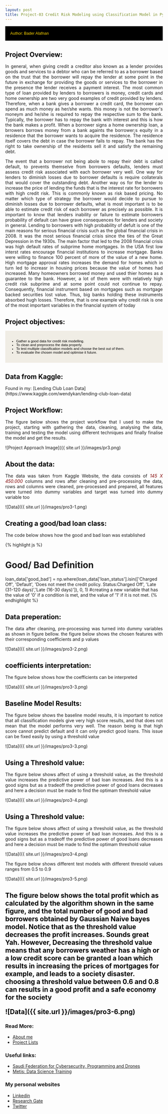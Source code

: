 ```yaml
---
layout: post
title: Project-03 Credit Risk Modeling using Classification Model in Python
---
```


<style>
img {
  display: block;
  max-width: 100%;
  margin: 0 0 1rem;
  border-radius: 5px;
  margin-left: auto;
   margin-right: auto
}

</style>

<div style="margin-bottom: 1rem;   padding: 1rem;   color: #FFD700;   background-color: #000000; font-family: Arial, Helvetica, sans-serif; font-size:0.9em;">
Author: Bader Alafnan
</div>

<h1 style="font-size:1.5em; color:#000000; margin-top: 2rem; margin-bottom: 1rem;">Project Overview:</h1>

<p style="text-align: justify; text-justify: inter-word;"> In general, when giving credit a creditor also known as a lender provides goods and services to a debtor who can be referred to as a borrower based on the trust that the borrower will repay the lender at some point in the future in exchange for providing the goods or services to the borrower in the presence the lender receives a payment interest. The most common type of loan provided by lenders to borrowers is money, credit cards and home ownership are two very good examples of credit provided by lenders. Therefore, when a bank gives a borrower a credit card, the borrower can spend as much money as her/she wants. this money is not the borrower's moneym and he/she is required to repay the respective sum to the bank. Typically, the borrower has to repay the bank with interest and this is how the bank makes a profit. When a borrower signs a home ownership loan, a brrowers borrows money from a bank againts the borrower;s equity in a residence that the borrower wants to acquire the residence. The residence itself covers the debt in case the borrower fails to repay. The bank has the right to take ownership of the residents sell it and satisfy the remaining debt.</p>

<p style="text-align: justify; text-justify: inter-word;"> The event that a borrower not being abole to repay their debt is called default, to prevents themselve from borrowers defaults, lenders must assess credit risk associated with each borrower very well. One way for lenders to diminish losses due to borrower defaults is require collaterals that would cover the outstanding debt. Another way os for the lender to increase the price of lending the funds that is the interest rate for borrowers with high credit risk. This is commonly known as risk based pricing. No matter which type of strategy the borrower would decide to pursue to diminish losses due to borrower defaults, what is most important is to be able to estimate credit risk of each borrower as precisely as possible. It is important to know that lenders inability or failure to estimate borrowers probability of default can have grave consequences for lenders and society in general. Lending to borrowers with high probability of defult is one of the main reasons for serious financial crisis such as the global financial crisis in 2008. It was the most serious financial crisis since the ties of the Great Depression in the 1930s. The main factor that led to the 2008 financial crisis was high default rates of subprime home mortgages. In the USA first low interst rates encourage financial institutions to increase mortgage. Banks were willing to finance 100 percent of more of the value of a new home. High mortgage approval rates increases the demand for homes which in turn led to increasr in housing prices because the value of homes had increased. Many homeowners borrowed money and used thier homes as a guarantee to the bank. However, a lot of them were with relatively high credit risk subprime and at some point could not continue to repay. Consequently, financial instrument based on mortgages such as mortgage backed securities lost value. Thus, big banks holding these instruments absorbed hugh losses. Therefore, that is one example why credit risk is one of the most important variables in the financial system of today </p>

<h1 style="font-size:1.5em; color:#000000; margin-top: 2rem; margin-bottom: 1rem;">Project objectives:</h1>

<div style="margin-bottom: 1.2rem; padding: 1rem;   color: #000000;   background-color: #F0EDE5; font-family: Arial, Helvetica, sans-serif; font-size:0.8em; text-align: left;" >
  <ul>
  <li> Gather a good data for credit risk modelling.</li>
    <li>To clean and preprocess the data properly.</li>
    <li>To test multiple classification models and choose the best out of them.</li> 
  <li>To evaluate the chosen model and optimise it future.</li>
   </ul></div>


<h1 style="font-size:1.5em; color:#000000; margin-top: 2rem; margin-bottom: 1rem;"> Data from Kaggle:</h1>
Found in my: [Lending Club Loan Data](https://www.kaggle.com/wendykan/lending-club-loan-data)


<h1 style="font-size:1.5em; color:#000000; margin-top: 2rem; margin-bottom: 1rem;">Project Workflow:</h1>
<p style="text-align: justify; text-justify: inter-word;"> The figure below shows the project workflow that I used to make the project, starting with gathering the data, cleaning, analysing the data, training and testing the model using different techniques and finally finalise the model and get the results. </p>
![Project Approach Image]({{ site.url }}/images/pr3.png)

<h1 style="font-size:1.5em; color:#000000; margin-top: 2rem; margin-bottom: 1rem;">About the data:</h1>
<p style="text-align: justify; text-justify: inter-word;"> The data was taken from Kaggle Website, the data consists of <i style="color:Maroon;">145 X 450.000</i> columns and rows after cleaning and pre-processing the data, rows and columns were cleaned, pre-processed and prepared, all features were turned into dummy variables and target was turned into dummy variable too</p>
![Data]({{ site.url }}/images/pro3-1.png)


<h1 style="font-size:1.5em; color:#000000; margin-top: 2rem; margin-bottom: 1rem;">Creating a good/bad loan class:</h1>
<p style="text-align: justify; text-justify: inter-word;"> The code below shows how the good and bad loan was established</p>

{% highlight js %}
# Good/ Bad Definition
loan_data['good_bad'] = np.where(loan_data['loan_status'].isin(['Charged Off', 'Default',
                                                       'Does not meet the credit policy. Status:Charged Off',
                                                       'Late (31-120 days)','Late (16-30 days)']), 0, 1)
#creating a new variable that has the value of '0' if a condition is met, and the value of '1' if it is not met.
{% endhighlight %}


<h1 style="font-size:1.5em; color:#000000; margin-top: 2rem; margin-bottom: 1rem;">Data preperation:</h1>
<p style="text-align: justify; text-justify: inter-word;"> The data after cleaning, pre-processing was turned into dummy variables as shown in figure bellow. the figure below shows the chosen features with their corresponding coefficients and p values</p>
![Data]({{ site.url }}/images/pro3-2.png)

<h1 style="font-size:1.5em; color:#000000; margin-top: 2rem; margin-bottom: 1rem;">coefficients interpretation:</h1>
<p style="text-align: justify; text-justify: inter-word;"> The figure below shows how the coefficients can be interpreted </p>
![Data]({{ site.url }}/images/pro3-3.png)


<h1 style="font-size:1.5em; color:#000000; margin-top: 2rem; margin-bottom: 1rem;">Baseline Model Results:</h1>
<p style="text-align: justify; text-justify: inter-word;"> The figure below shows the baseline model results, it is important to notice that all classification models give very high score results, and that does not mean that the model performs very well. The reason being is that high score cannot predict default and it can only predict good loans. This issue can be fixed easily by using a threshold value </p>
![Data]({{ site.url }}/images/pro3-3.png)


<h1 style="font-size:1.5em; color:#000000; margin-top: 2rem; margin-bottom: 1rem;">Using a Threshold value:</h1>
<p style="text-align: justify; text-justify: inter-word;"> The figure below shows affect of using a threshold value, as the threshold value increases the predictive power of bad loan increases. And this is a good signs but as a tradeoff the predictive power of good loans decreases and here a decision must be made to find the optimam threshold value </p>
![Data]({{ site.url }}/images/pro3-4.png)

<h1 style="font-size:1.5em; color:#000000; margin-top: 2rem; margin-bottom: 1rem;">Using a Threshold value:</h1>
<p style="text-align: justify; text-justify: inter-word;"> The figure below shows affect of using a threshold value, as the threshold value increases the predictive power of bad loan increases. And this is a good signs but as a tradeoff the predictive power of good loans decreases and here a decision must be made to find the optimam threshold value </p>
![Data]({{ site.url }}/images/pro3-4.png)

<p style="text-align: justify; text-justify: inter-word;"> The figure below shows different test models with different thresold values ranges from 0.5 to 0.9 </p>

![Data]({{ site.url }}/images/pro3-5.png)

<h1 style="font-size:1.5em; color:#000000; margin-top: 2rem; margin-bottom: 1rem;">The figure below shows the total profit which as calculated by the algorithm shown in the same figure, and the total number of good and bad borrowers obtained by Gaussian Naive bayes model. Notice that as the threshold value decreases the profit increases. Sounds great Yah. However, Decreasing the threshold value means that any borrowers weather has a high or a low credit score can be granted a loan which results in increasing the prices of mortgages for example, and leads to a society disaster. choosing a threshold value between 0.6 and 0.8 can results in a good profit and a safe economy for the society</p>
![Data]({{ site.url }}/images/pro3-6.png)


### Read More:
* [About me](https://alafnan.github.io/about%20me/)
* [Project Lists](https://alafnan.github.io/archive/)

### Useful links:

* [Saudi Federation for Cybersecurity, Programming and Drones](https://safcsp.org.sa/en.html)
* [Metis: Data Science Training](https://www.thisismetis.com/)


### My personal websites  

* [Linkedin](https://www.linkedin.com/in/bader-alafnan-353480122/)
* [Research Gate](https://www.researchgate.net/profile/Bader_Alafnan)
* [Twitter](https://twitter.com/BaderAlafnan1)



[^fn-sample_footnote]: Handy! Now click the return link to go back.
